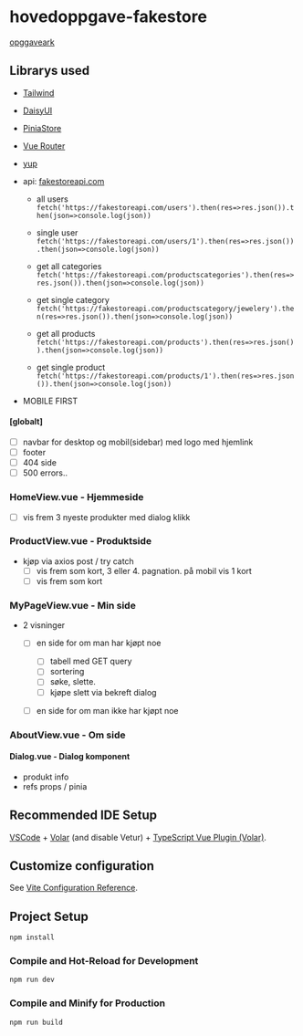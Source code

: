 # hovedoppgave-fakestore

[opggaveark](./oppgaveark.md)

## Librarys used

  - [Tailwind](https://tailwindcss.com/)
  - [DaisyUI](https://daisyui.com/) 
  - [PiniaStore](https://pinia.vuejs.org/)
  - [Vue Router](https://router.vuejs.org/)
  - [yup](https://www.npmjs.com/package/yup)

- api: [fakestoreapi.com](https://fakestoreapi.com/)

  - all users
    `fetch('https://fakestoreapi.com/users').then(res=>res.json()).then(json=>console.log(json))`

  - single user
    `fetch('https://fakestoreapi.com/users/1').then(res=>res.json()).then(json=>console.log(json))`

  - get all categories
    `fetch('https://fakestoreapi.com/productscategories').then(res=>res.json()).then(json=>console.log(json))`

  - get single category
    `fetch('https://fakestoreapi.com/productscategory/jewelery').then(res=>res.json()).then(json=>console.log(json))`

  - get all products
    `fetch('https://fakestoreapi.com/products').then(res=>res.json()).then(json=>console.log(json))`

  - get single product
    `fetch('https://fakestoreapi.com/products/1').then(res=>res.json()).then(json=>console.log(json))`

- MOBILE FIRST

#### [globalt]

- [ ] navbar for desktop og mobil(sidebar) med logo med hjemlink
- [ ] footer
- [ ] 404 side
- [ ] 500 errors..

### HomeView.vue - Hjemmeside

- [ ] vis frem 3 nyeste produkter med dialog klikk

### ProductView.vue - Produktside

- kjøp via axios post / try catch
  - [ ] vis frem som kort, 3 eller 4. pagnation. på mobil vis 1 kort
  - [ ] vis frem som kort

### MyPageView.vue - Min side

- 2 visninger

  - [ ] en side for om man har kjøpt noe

    - [ ] tabell med GET query
    - [ ] sortering
    - [ ] søke, slette.
    - [ ] kjøpe slett via bekreft dialog

  - [ ] en side for om man ikke har kjøpt noe

### AboutView.vue - Om side

#### Dialog.vue - Dialog komponent

- produkt info
- refs props / pinia

## Recommended IDE Setup

[VSCode](https://code.visualstudio.com/) + [Volar](https://marketplace.visualstudio.com/items?itemName=Vue.volar) (and disable Vetur) + [TypeScript Vue Plugin (Volar)](https://marketplace.visualstudio.com/items?itemName=Vue.vscode-typescript-vue-plugin).

## Customize configuration

See [Vite Configuration Reference](https://vitejs.dev/config/).

## Project Setup

```sh
npm install
```

### Compile and Hot-Reload for Development

```sh
npm run dev
```

### Compile and Minify for Production

```sh
npm run build
```
